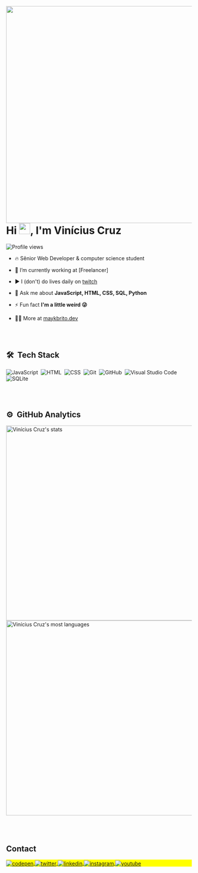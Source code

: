 <img align="right" height="590em" src="https://raw.githubusercontent.com/gist/ViniciusCruzZ/618ef18e3bbb7cdfd200f3a4fc1aabc6/raw/201d47c76006c99fe0dc55ea92e76bdca5537f08/githubcard.svg"/>
<h1 align="left">Hi <img src="https://raw.githubusercontent.com/kaueMarques/kaueMarques/master/hi.gif" height="30px">, I'm Vinícius Cruz</h1>
<p align="left"> <img src="https://komarev.com/ghpvc/?username=ViniciusCruzZ&color=yellow" alt="Profile views" /> </p>

- 🔥 Sênior Web Developer & computer science student 

- 🔭 I’m currently working at [Freelancer]

- ▶️ I (don't) do lives daily on [twitch](https://twitch.tv/tangerinapitt)

- 💬 Ask me about **JavaScript, HTML, CSS, SQL, Python**

- ⚡ Fun fact **I'm a little weird 😜**

- 👨‍💻 More at [maykbrito.dev](https://maykbrito.dev)

<br><br>

## 🛠 &nbsp;Tech Stack

![JavaScript](https://img.shields.io/badge/-JavaScript-05122A?style=flat&logo=javascript)&nbsp;
![HTML](https://img.shields.io/badge/-HTML-05122A?style=flat&logo=HTML5)&nbsp;
![CSS](https://img.shields.io/badge/-CSS-05122A?style=flat&logo=CSS3&logoColor=1572B6)&nbsp;
![Git](https://img.shields.io/badge/-Git-05122A?style=flat&logo=git)&nbsp;
![GitHub](https://img.shields.io/badge/-GitHub-05122A?style=flat&logo=github)&nbsp;
![Visual Studio Code](https://img.shields.io/badge/-Visual%20Studio%20Code-05122A?style=flat&logo=visual-studio-code&logoColor=007ACC)&nbsp;
![SQLite](https://img.shields.io/badge/-SQLite-05122A?style=flat&logo=sqlite)&nbsp;

<br><br>

## ⚙️ &nbsp;GitHub Analytics

<p align="left">
<img width="530em" src="https://github-readme-stats.vercel.app/api?username=ViniciusCruzZ&show_icons=true&theme=vision-friendly-dark" alt="Vinícius Cruz's stats"/>
<img width="530em" src="https://github-readme-stats.vercel.app/api/top-langs/?username=ViniciusCruzZ&layout=compact&theme=vision-friendly-dark" alt="Vinícius Cruz's most languages"/>
</p>

<br><br>

## Contact

<p align="left" style="background:yellow">
<a href="https://codepen.io/maykbrito" target="_blank">
  <img align="center" src="https://img.shields.io/badge/-ViniciusCruzZ-05122A?style=flat&logo=codepen" alt="codepen"/>
</a>
<a href="https://twitter.com/SviniciusZ" target="_blank">
  <img align="center" src="https://img.shields.io/badge/-ViniciusCruzZ-05122A?style=flat&logo=twitter" alt="twitter"/>  
</a>
<a href="https://linkedin.com/in/vinícius-cruz-a437431a5/" target="_blank">
  <img align="center" src="https://img.shields.io/badge/-ViniciusCruzZ-05122A?style=flat&logo=linkedin" alt="linkedin"/>
</a>
<a href="https://instagram.com/vvinicius_cruzz/" target="_blank">
 <img align="center" src="https://img.shields.io/badge/-ViniciusCruzZ-05122A?style=flat&logo=instagram" alt="instagram"/>
</a>
<a href="https://youtube.com/channel/UCgbJxBVgzAQYiY5K6ya_N_g" target="_blank">
 <img align="center" src="https://img.shields.io/badge/-ViniciusCruzZ-05122A?style=flat&logo=youtube" alt="youtube"/>
</a>
</p>

